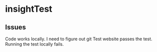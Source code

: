 # insightTest
## Issues
Code works locally.
I need to figure out git
Test website passes the test.
Running the test locally fails.
